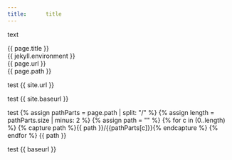 ```yaml
---
title:		title
---
```


text

{{ page.title }}  
{{ jekyll.environment }}  
{{ page.url }}  
{{ page.path }}

test
{{ site.url }}

test
{{ site.baseurl }}

test
{% assign pathParts = page.path | split: "/" %}
{% assign length = pathParts.size | minus: 2 %}
{% assign path = "" %}
{% for c in (0..length) %}
    {% capture path %}{{ path }}/{{pathParts[c]}}{% endcapture %}
{% endfor %}
{{ path }}

test
{{ baseurl }}

